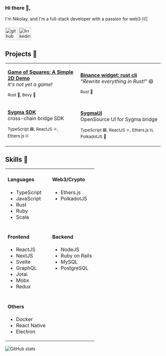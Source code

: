 ### Hi there 👋,
I'm Nikolay, and I'm a full-stack developer with a passion for web3 ⛓️Ξ

[<img src='https://cdn.jsdelivr.net/npm/simple-icons@3.0.1/icons/github.svg' alt='github' height='40'>](https://github.com/enemycnt)  [<img src='https://cdn.jsdelivr.net/npm/simple-icons@3.0.1/icons/linkedin.svg' alt='linkedin' height='40'>](https://www.linkedin.com/in/nikolay-topkaridi/)

## Projects 🚀
<table border="0" cols="2">
<tr>
<td>

  <a href="https://github.com/enemycnt/game_of_squares/"><b>Game of Squares: A Simple 2D Demo</b></a><br/>
  <em>It's not yet a game! </em>

   <small>Rust 🦀, Bevy 👾</small>
</td>
<td>

  <a href="https://github.com/enemycnt/bi-widget-rust-cli"><b>Binance widget: rust cli</b></a><br/>
  <em>"Rewrite everything in Rust!"</em> 😄

  <small>Rust 🦀</small>
</td>
</tr>
<tr>
<td>

  <a href="https://github.com/sygmaprotocol/sygma-sdk"><b>Sygma SDK</b></a><br/>
  cross-chain bridge SDK

  <small>TypeScript 🟦, ReactJS ⚛️, Ethers.js ⛓️ </small>
</td>
<td>

  <a href="https://github.com/sygmaprotocol/sygma-ui"><b>SygmaUI</b></a><br/>
  OpenSource UI for Sygma bridge

  <small>TypeScript 🟦, ReactJS ⚛️, Ethers.js ⛓️, PolkadotJS 🔴</small>
</td>

</tr>
</table>

## Skills 📜
<table border="0" cols="2" width="100%">

<tr>
<td valign="top" width="50%">
<h4>Languages</h4>
<ul>
<li>TypeScript</li>
<li>JavaScript</li>
<li>Rust</li>
<li>Ruby</li>
<li>Scala</li>
</ul>
</td>
<td valign="top" width="50%">
<h4>Web3/Crypto</h4>
<ul>
<li>Ethers.js</li>
<li>PolkadotJS</li>
</ul>

</td>
</tr>

<tr>
<td valign="top" width="50%">
<h4>Frontend</h4>
<ul>
<li>ReactJS</li>
<li>NextJS</li>
<li>Svelte</li>
<li>GraphQL</li>
<li>Jotai</li>
<li>Mobx</li>
<li>Redux</li>
</ul>
</td>
<td valign="top" width="50%">
<h4>Backend</h4>
<ul>
<li>NodeJS</li>
<li>Ruby on Rails</li>
<li>MySQL</li>
<li>PostgreSQL</li>
</ul>
</td>


</td>
</tr>
<tr>
<td valign="top">

<h4>Others</h4>
<ul>
<li>Docker</li>
<li>React Native</li>
<li>Electron</li>
</ul>
</td>
</tr>
</table>

![GitHub stats](https://github-readme-stats.vercel.app/api?username=enemycnt&show_icons=true&hide_rank=true)
